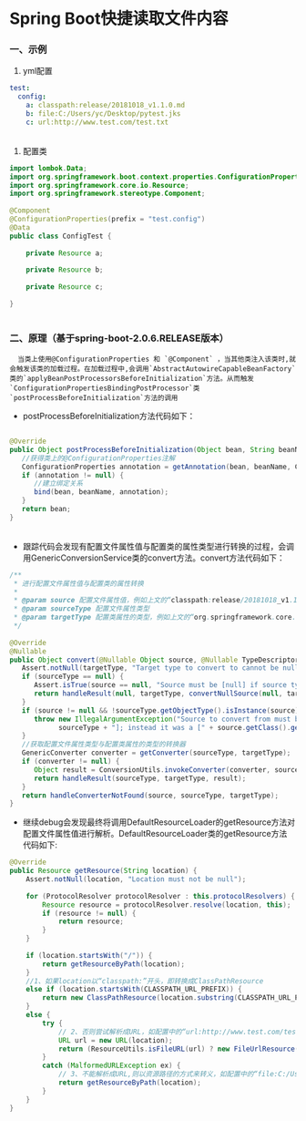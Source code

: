 # Spring Boot快捷读取文件内容



### 一、示例 <a id="SpringBoot&#x5FEB;&#x6377;&#x8BFB;&#x53D6;&#x6587;&#x4EF6;&#x5185;&#x5BB9;-&#x4E00;&#x3001;&#x793A;&#x4F8B;"></a>

1. yml配置

```yaml
test:
  config:
    a: classpath:release/20181018_v1.1.0.md
    b: file:C:/Users/yc/Desktop/pytest.jks
    c: url:http://www.test.com/test.txt
```

|  |
| :--- |


1. 配置类

```java
import lombok.Data;
import org.springframework.boot.context.properties.ConfigurationProperties;
import org.springframework.core.io.Resource;
import org.springframework.stereotype.Component;
 
@Component
@ConfigurationProperties(prefix = "test.config")
@Data
public class ConfigTest {
 
    private Resource a;
 
    private Resource b;
 
    private Resource c;
 
}
```

|  |
| :--- |


### 二、原理（基于spring-boot-2.0.6.RELEASE版本） <a id="SpringBoot&#x5FEB;&#x6377;&#x8BFB;&#x53D6;&#x6587;&#x4EF6;&#x5185;&#x5BB9;-&#x4E8C;&#x3001;&#x539F;&#x7406;&#xFF08;&#x57FA;&#x4E8E;spring-boot-2.0.6.RELEASE&#x7248;&#x672C;&#xFF09;"></a>

      当类上使用@ConfigurationProperties 和 `@Component` ，当其他类注入该类时,就会触发该类的加载过程。在加载过程中,会调用`AbstractAutowireCapableBeanFactory`类的`applyBeanPostProcessorsBeforeInitialization`方法。从而触发`ConfigurationPropertiesBindingPostProcessor`类`postProcessBeforeInitialization`方法的调用

* postProcessBeforeInitialization方法代码如下：

```java

@Override
public Object postProcessBeforeInitialization(Object bean, String beanName) throws BeansException {
   //获得类上的@ConfigurationProperties注解
   ConfigurationProperties annotation = getAnnotation(bean, beanName, ConfigurationProperties.class);
   if (annotation != null) {
      //建立绑定关系
      bind(bean, beanName, annotation);
   }
   return bean;
}
```

|  |
| :--- |


* 跟踪代码会发现有配置文件属性值与配置类的属性类型进行转换的过程，会调用GenericConversionService类的convert方法。convert方法代码如下：

```java
/**
 * 进行配置文件属性值与配置类的属性转换
 *
 * @param source 配置文件属性值，例如上文的“classpath:release/20181018_v1.1.0.md”
 * @param sourceType 配置文件属性类型
 * @param targetType 配置类属性的类型，例如上文的“org.springframework.core.io.Resource”
 */
 
@Override
@Nullable
public Object convert(@Nullable Object source, @Nullable TypeDescriptor sourceType, TypeDescriptor targetType) {
   Assert.notNull(targetType, "Target type to convert to cannot be null");
   if (sourceType == null) {
      Assert.isTrue(source == null, "Source must be [null] if source type == [null]");
      return handleResult(null, targetType, convertNullSource(null, targetType));
   }
   if (source != null && !sourceType.getObjectType().isInstance(source)) {
      throw new IllegalArgumentException("Source to convert from must be an instance of [" +
            sourceType + "]; instead it was a [" + source.getClass().getName() + "]");
   }
   //获取配置文件属性类型与配置类属性的类型的转换器
   GenericConverter converter = getConverter(sourceType, targetType);
   if (converter != null) {
      Object result = ConversionUtils.invokeConverter(converter, source, sourceType, targetType);
      return handleResult(sourceType, targetType, result);
   }
   return handleConverterNotFound(source, sourceType, targetType);
}
```

* 继续debug会发现最终将调用DefaultResourceLoader的getResource方法对配置文件属性值进行解析。DefaultResourceLoader类的getResource方法 代码如下:

```java
@Override
public Resource getResource(String location) {
    Assert.notNull(location, "Location must not be null");
 
    for (ProtocolResolver protocolResolver : this.protocolResolvers) {
        Resource resource = protocolResolver.resolve(location, this);
        if (resource != null) {
            return resource;
        }
    }
 
    if (location.startsWith("/")) {
        return getResourceByPath(location);
    }
    //1、如果location以“classpath:”开头，即转换成ClassPathResource
    else if (location.startsWith(CLASSPATH_URL_PREFIX)) {
        return new ClassPathResource(location.substring(CLASSPATH_URL_PREFIX.length()), getClassLoader());
    }
    else {
        try {
            // 2、否则尝试解析成URL，如配置中的“url:http://www.test.com/test.txt”
            URL url = new URL(location);
            return (ResourceUtils.isFileURL(url) ? new FileUrlResource(url) : new UrlResource(url));
        }
        catch (MalformedURLException ex) {
            // 3、不能解析成URL,则以资源路径的方式来转义，如配置中的“file:C:/Users/yc/Desktop/pytest.jks”
            return getResourceByPath(location);
        }
    }
}
```



